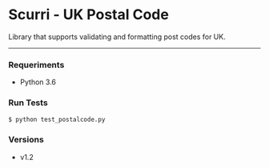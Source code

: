 # Scurri - UK Postal Code

 Library that supports validating and formatting post codes for UK.
 
 ----------------
 
### Requeriments

   - Python 3.6

### Run Tests

```sh
$ python test_postalcode.py
```

### Versions

   - v1.2
